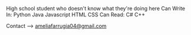 High school student who doesn't know what they're doing here
Can Write In:
  Python
  Java
  Javascript
  HTML
  CSS
Can Read:
  C#
  C++
  
Contact --> ameliafarrugia04@gmail.com

<!---
ameliafarrugia/ameliafarrugia is a ✨ special ✨ repository because its `README.md` (this file) appears on your GitHub profile.
You can click the Preview link to take a look at your changes.
--->

